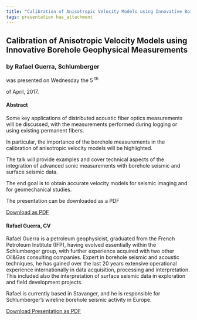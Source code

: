 ```yaml
---
title: "Calibration of Anisotropic Velocity Models using Innovative Borehole Geophysical Measurements (Rafael Guerra, Schlumberger)"
tags: presentation has_attachment
---
```



		
<h2>
Calibration of Anisotropic Velocity Models using Innovative Borehole Geophysical Measurements
</h2>

 



		
<h3>
by Rafael Guerra, Schlumberger
</h3>

 



 
<p>
was presented on Wednesday the 5
<sup>
th
</sup>

 of April, 2017.
</p>

	



<h4>
Abstract
</h4>



 
<p>
Some key applications of distributed acoustic fiber optics measurements will be discussed, with the measurements performed during logging or using existing permanent fibers.
</p>

<p>


In particular, the importance of the borehole measurements in the calibration of anisotropic velocity models will be highlighted.

The talk will provide examples and cover technical aspects of the integration of advanced sonic measurements with borehole seismic and surface seismic data.
</p>

<p>


The end goal is to obtain accurate velocity models for seismic imaging and for geomechanical studies.

</p>



              
<p>
The presentation can be downloaded as a PDF
</p>



     
<a class="btn btn-info" href="/assets/archive/NFES_05Apr2017.pdf">
Download as PDF
</a>



 

<h4>
Rafael Guerra, CV
</h4>



 
<p>
Rafael Guerra is a petroleum geophysicist, graduated from the French Petroleum Institute (IFP), having evolved essentially within the Schlumberger group, with further experience acquired with two other Oil&Gas consulting companies. Expert in borehole seismic and acoustic techniques, he has gained over the last 20 years extensive operational experience internationally in data acquisition, processing and interpretation. This included also the interpretation of surface seismic data in exploration and field development projects.
</p>

<p>


Rafael is currently based in Stavanger, and he is responsible for Schlumberger’s wireline borehole seismic activity in Europe.

</p>



    

     



<a class="button button--primary button--pill" href="/assets/archive/NFES_05Apr2017.pdf">Download Presentation as PDF</a>